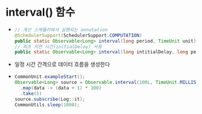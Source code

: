 interval() 함수
===
* ```java
  // 계산 스케쥴러에서 실핸되는 annotation
  @SchedulerSupport(SchedulerSupport.COMPUTATION)
  public static Observable<Long> interval(long period, TimeUnit unit)
  // 최초 지연 시간(initialDelay) 사용
  public static Observable<Long> interval(long intitialDelay, long period, TimeUnit unit)
* 일정 시간 간격으로 데이터 흐름을 생성한다
* ```java
  CommonUnit.exampleStart();
  Observable<Long> source = Observable.interval(100L, TimeUnit.MILLISECONDS)
    .map(data -> (data + 1) * 100)
    .take(5)
  source.subscribe(Log::it);
  CommonUtils.sleep(1000);
